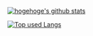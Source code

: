 [![hogehoge's github stats](https://github-readme-stats.vercel.app/api?username=kanta-akase&hide=contribs&count_private=true&show_icons=true&theme=tokyonight)](https://github.com/kanta-akase/)

[![Top used Langs](https://github-readme-stats.vercel.app/api/top-langs/?username=kanta-akase&layout=compact&theme=tokyonight)](https://github.com/kanta-akase/)
